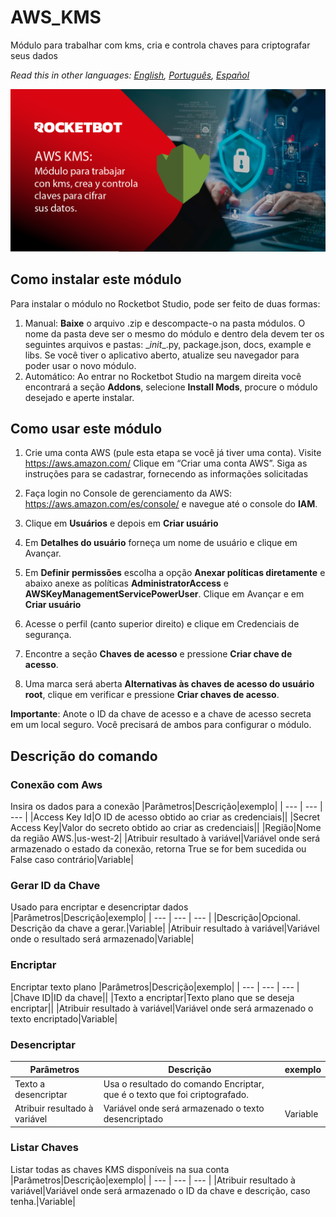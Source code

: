 



# AWS_KMS
  
Módulo para trabalhar com kms, cria e controla chaves para criptografar seus dados  

*Read this in other languages: [English](Manual_AWS_KMS.md), [Português](Manual_AWS_KMS.pr.md), [Español](Manual_AWS_KMS.es.md)*
  
![banner](imgs/AWS_KMS.png)
## Como instalar este módulo
  
Para instalar o módulo no Rocketbot Studio, pode ser feito de duas formas:
1. Manual: __Baixe__ o arquivo .zip e descompacte-o na pasta módulos. O nome da pasta deve ser o mesmo do módulo e dentro dela devem ter os seguintes arquivos e pastas: \__init__.py, package.json, docs, example e libs. Se você tiver o aplicativo aberto, atualize seu navegador para poder usar o novo módulo.
2. Automático: Ao entrar no Rocketbot Studio na margem direita você encontrará a seção **Addons**, selecione **Install Mods**, procure o módulo desejado e aperte instalar.  



## Como usar este módulo

1. Crie uma conta AWS (pule esta etapa se você já tiver uma conta). Visite https://aws.amazon.com/ Clique em “Criar uma conta AWS”. Siga as instruções para se cadastrar, fornecendo as informações solicitadas

2. Faça login no Console de gerenciamento da AWS: https://aws.amazon.com/es/console/ e navegue até o console do **IAM**.

3. Clique em **Usuários** e depois em **Criar usuário**

4. Em **Detalhes do usuário** forneça um nome de usuário e clique em Avançar.

5. Em **Definir permissões** escolha a opção **Anexar políticas diretamente** e abaixo anexe as políticas **AdministratorAccess** e **AWSKeyManagementServicePowerUser**. Clique em Avançar e em **Criar usuário**

6. Acesse o perfil (canto superior direito) e clique em Credenciais de segurança.

7. Encontre a seção **Chaves de acesso** e pressione **Criar chave de acesso**.

8. Uma marca será aberta **Alternativas às chaves de acesso do usuário root**, clique em verificar e pressione **Criar chaves de 
acesso**.

**Importante**: Anote o ID da chave de acesso e a chave de acesso secreta em um local seguro. Você precisará de ambos para configurar o módulo.
## Descrição do comando

### Conexão com Aws
  
Insira os dados para a conexão
|Parâmetros|Descrição|exemplo|
| --- | --- | --- |
|Access Key Id|O ID de acesso obtido ao criar as credenciais||
|Secret Access Key|Valor do secreto obtido ao criar as credenciais||
|Região|Nome da região AWS.|us-west-2|
|Atribuir resultado à variável|Variável onde será armazenado o estado da conexão, retorna True se for bem sucedida ou False caso contrário|Variable|

### Gerar ID da Chave
  
Usado para encriptar e desencriptar dados
|Parâmetros|Descrição|exemplo|
| --- | --- | --- |
|Descrição|Opcional. Descrição da chave a gerar.|Variable|
|Atribuir resultado à variável|Variável onde o resultado será armazenado|Variable|

### Encriptar
  
Encriptar texto plano
|Parâmetros|Descrição|exemplo|
| --- | --- | --- |
|Chave ID|ID da chave||
|Texto a encriptar|Texto plano que se deseja encriptar||
|Atribuir resultado à variável|Variável onde será armazenado o texto encriptado|Variable|

### Desencriptar
  

|Parâmetros|Descrição|exemplo|
| --- | --- | --- |
|Texto a desencriptar|Usa o resultado do comando Encriptar, que é o texto que foi criptografado.||
|Atribuir resultado à variável|Variável onde será armazenado o texto desencriptado|Variable|

### Listar Chaves
  
Listar todas as chaves KMS disponíveis na sua conta
|Parâmetros|Descrição|exemplo|
| --- | --- | --- |
|Atribuir resultado à variável|Variável onde será armazenado o ID da chave e descrição, caso tenha.|Variable|
